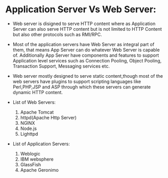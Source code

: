 # Application Server Vs Web Server:
* Web server is disigned to serve HTTP content where as Application Server can also serve HTTP content but is not limited to HTTP Content but also other protocols such as RMI/RPC.
* Most of the application servers have Web Server as integral part of them, that means App Server can do whatever Web Server is capable of. Additionally App Server have components and features to support Application level services such as Connection Pooling, Object Pooling, Transaction Support, Messaging services etc.
* Web server mostly designed to serve static content,though most of the web servers have plugins to support scripting languages like Perl,PHP,JSP and ASP through which these servers can generate dynamic HTTP content.

* List of Web Servers:                
  1. Apache Tomcat                    
  2. httpd(Apache Http Server)        
  3. NGINX                            
  4. Node.js                          
  5. Lighttpd
* List of Application Servers:
  1. Weblogic
  2. IBM websphere
  3. GlassFish
  4. Apache Geronimo
  
